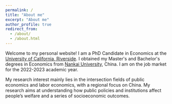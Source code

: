 ```yaml
---
permalink: /
title: "About me"
excerpt: "About me"
author_profile: true
redirect_from: 
  - /about/
  - /about.html
---
```


Welcome to my personal website! I am a PhD Candidate in Economics at the [University of California, Riverside](https://www.ucr.edu/). I obtained my Master's and Bachelor's degrees in Economics from [Nankai University](https://en.nankai.edu.cn/), China. I am on the job market for the 2022-2023 academic year.

My research interest mainly lies in the intersection fields of public economics and labor economics, with a regional focus on China. My research aims at understanding how public policies and institutions affect people’s welfare and a series of socioeconomic outcomes.


